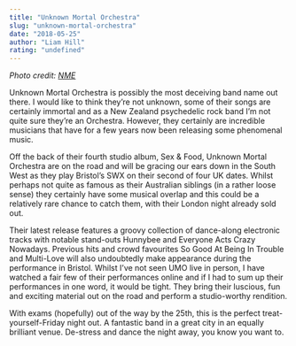 ```yaml
---
title: "Unknown Mortal Orchestra"
slug: "unknown-mortal-orchestra"
date: "2018-05-25"
author: "Liam Hill"
rating: "undefined"
---
```


_Photo credit: [NME](http://www.nme.com/news/music/unknown-mortal-orchestra-1202456)_

Unknown Mortal Orchestra is possibly the most deceiving band name out there. I would like to think they’re not unknown, some of their songs are certainly immortal and as a New Zealand psychedelic rock band I’m not quite sure they’re an Orchestra. However, they certainly are incredible musicians that have for a few years now been releasing some phenomenal music.

Off the back of their fourth studio album, Sex & Food, Unknown Mortal Orchestra are on the road and will be gracing our ears down in the South West as they play Bristol’s SWX on their second of four UK dates. Whilst perhaps not quite as famous as their Australian siblings (in a rather loose sense) they certainly have some musical overlap and this could be a relatively rare chance to catch them, with their London night already sold out.

Their latest release features a groovy collection of dance-along electronic tracks with notable stand-outs Hunnybee and Everyone Acts Crazy Nowadays. Previous hits and crowd favourites So Good At Being In Trouble and Multi-Love will also undoubtedly make appearance during the performance in Bristol. Whilst I’ve not seen UMO live in person, I have watched a fair few of their performances online and if I had to sum up their performances in one word, it would be tight. They bring their luscious, fun and exciting material out on the road and perform a studio-worthy rendition.

With exams (hopefully) out of the way by the 25th, this is the perfect treat-yourself-Friday night out. A fantastic band in a great city in an equally brilliant venue. De-stress and dance the night away, you know you want to.
